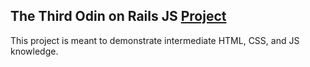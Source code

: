 ## The Third Odin on Rails JS [Project](https://www.theodinproject.com/courses/web-development-101/lessons/calculator)
This project is meant to demonstrate intermediate HTML, CSS, and JS knowledge.
